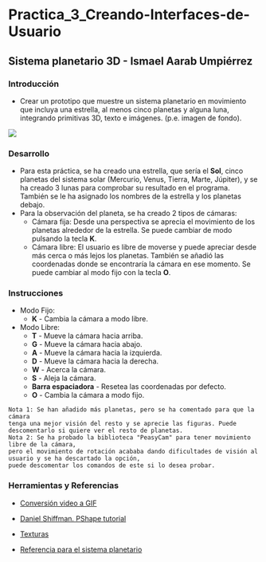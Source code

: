 # Practica_3_Creando-Interfaces-de-Usuario
## Sistema planetario 3D - Ismael Aarab Umpiérrez

### Introducción
- Crear un prototipo que muestre un sistema planetario en movimiento que incluya una estrella, al menos cinco planetas y alguna luna, integrando primitivas 3D, texto e imágenes.
(p.e. imagen de fondo).

![](planeta.gif)

### Desarrollo
- Para esta práctica, se ha creado una estrella, que sería el **Sol**, cinco planetas del sistema solar (Mercurio, Venus, Tierra, Marte, Júpiter), y se ha creado 3 lunas para comprobar su resultado en el programa. También se le ha asignado los nombres de la estrella y los planetas debajo.
- Para la observación del planeta, se ha creado 2 tipos de cámaras:
  - Cámara fija: Desde una perspectiva se aprecia el movimiento de los planetas alrededor de la estrella. Se puede cambiar de modo pulsando la tecla **K**.
  - Cámara libre: El usuario es libre de moverse y puede apreciar desde más cerca o más lejos los planetas. También se añadió las coordenadas donde se encontraría la cámara en ese momento. Se puede cambiar al modo fijo con la tecla **O**.

### Instrucciones
- Modo Fijo:
  - **K** - Cambia la cámara a modo libre.
- Modo Libre:
  - **T** - Mueve la cámara hacia arriba.
  - **G** - Mueve la cámara hacia abajo.
  - **A** - Mueve la cámara hacia la izquierda.
  - **D** - Mueve la cámara hacia la derecha.
  - **W** - Acerca la cámara.
  - **S** - Aleja la cámara.
  - **Barra espaciadora** - Resetea las coordenadas por defecto.
  - **O** - Cambia la cámara a modo fijo.
  
```
Nota 1: Se han añadido más planetas, pero se ha comentado para que la cámara
tenga una mejor visión del resto y se aprecie las figuras. Puede descomentarlo si quiere ver el resto de planetas.
Nota 2: Se ha probado la biblioteca "PeasyCam" para tener movimiento libre de la cámara,
pero el movimiento de rotación acababa dando dificultades de visión al usuario y se ha descartado la opción,
puede descomentar los comandos de este si lo desea probar.
```
  
### Herramientas y Referencias
  
  - [Conversión video a GIF](https://ezgif.com/video-to-gif)
  
  - [Daniel Shiffman. PShape tutorial](https://processing.org/tutorials/pshape/.)
  
  - [Texturas](http://planetpixelemporium.com/)
  
  - [Referencia para el sistema planetario](https://www.youtube.com/watch?v=l8SiJ-RmeHU)
